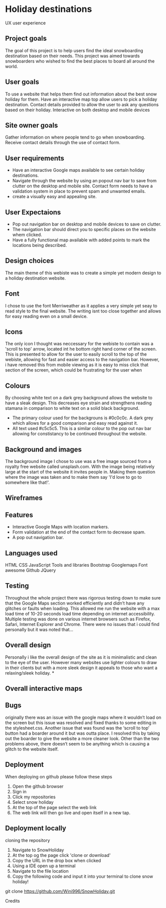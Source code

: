 # Holiday destinations

UX user experience
## Project goals
The goal of this project is to help users find the ideal snowboarding destination based on their needs. 
This project was aimed towards snowboarders who wished to find the best places to board all around the world.
## User goals
To use a website that helps them find out information about the best snow holiday for them.
Have an interactive map top allow users to pick a holiday destination.
Contact details provided to allow the user to ask any questions based on their holiday.
Interactive on both desktop and mobile devices
## Site owner goals
Gather information on where people tend to go when snowboarding.
Receive contact details through the use of contact form. 
## User requirements
* Have an interactive Google maps available to see certain holiday destinations.
* Navigate through the website by using an popout nav bar to save from clutter on the desktop and mobile site.
Contact form needs to have a validation system in place to prevent spam and unwanted emails.
* create a visually easy and appealing site.

## User Expectaions
* Pop out navigation bar on desktop and mobile devices to save on clutter.
* The navigation bar should direct you to specific places on the website whem clicked.
* Have a fully functional map available with added points to mark the locations being described.

## Design choices 
The main theme of this webiste was to create a simple yet modern design to a holiday destination website. 

## Font
I chose to use the font Merriweather as it applies a very simple yet seay to read style to the final website. The writing isnt too close together and allows for easy reading even on a small device.

## Icons
The only icon I thought was neccessary for the webiste to contain was a 'scroll to top' arrow, located int he bottom right hand corner of the screen.
This is presented to allow for the user to easily scroll to the top of the webiste, allowing for fast and easier access to the navigation bar. 
However, i have removed this from mobile viewing as it is easy to miss click that section of the screen, which could be frustrating for the user when 

## Colours
By choosing white text on a dark grey background allows the website to have a sleak design. 
This decreases eye strain and strengthens reading stamana in comparison to white text on a solid black background.
* The primary colour used for the backgrouns is #0c0c0c. A dark grey which allows for a good comparison and easy read against it.
* All text used #c5c5c5. This is a similar colour to the pop out nav bar allowing for constistancy to be continued throughout the website.

## Background and images
The background image I chose to use was a free image sourced from a royalty free website called unsplash.com. 
With the image being relatively large at the start of the website it invites people in. Making them question where the image was taken and to make them say 'I'd love to go to somewhere like that!'.

## Wireframes

## Features
* Interactive Google Maps with location markers.
* Form validation at the end of the contact form to decrease spam.
* A pop out navigation bar.

## Languages used
HTML
CSS
JavaScript
Tools and libraries
Bootstrap
Googlemaps
Font awesome
Github
JQuery

## Testing
Throughout the whole project there was rigorous testing down to make sure that the Google Maps section worked efficiently and didn’t have any glitches or faults when loading. This allowed me run the website with a max load time of 10-20 seconds load time depending on internet accessibility.
Multiple testing was done on various internet browsers such as Firefox, Safari, Internet Explorer and Chrome. There were no issues that i could find personally but it was noted that…

## Overall design
Personally i like the overall design of the site as it is minimalistic and clean to the eye of the user. However many websites use lighter colours to draw in their clients but with a more sleek design it appeals to those who want a relaxing/sleek holiday.
* 

## Overall interactive maps


## Bugs
originally there was an issue with the google maps where it wouldn’t load on the screen but this issue was resolved and fixed thanks to some editing in the stylesheet.css.
Another issue that was found was the ‘scroll to top’ button had a boarder around it but was outta place. I resolved this by taking out the boarder to give the website a more cleaner look. 
Other than the two problems above, there doesn’t seem to be anything which is causing a glitch to the website itself. 

## Deployment
When deploying on github please follow these steps
1. Open the github browser
2. Sign in
3. Click my repositories
4. Select snow holiday
5. At the top of the page select the web link
6. The web link will then go live and open itself in a new tap.

## Deployment locally
cloning the repository
1. Navigate to SnowHoliday
2. At the top og the page click 'clone or download'
3. Copy the URL in the drop box when clicked
4. Using a IDE open up a terminal
5. Navigate to the file location
6. Copy the following code and input it into your terminal to clone snow holiday!

git clone https://github.com/Wini996/SnowHoliday.git 

Credits 

